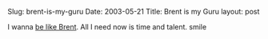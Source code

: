 Slug: brent-is-my-guru
Date: 2003-05-21
Title: Brent is my Guru
layout: post

I wanna <a href="http://rands.jerkcity.com/archives/000138.html">be like Brent</a>. All I need now is time and talent. smile
